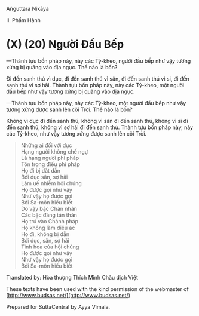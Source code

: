  

Aṅguttara Nikāya

II. Phẩm Hành

# (X) (20) Người Ðầu Bếp

—Thành tựu bốn pháp này, này các Tỷ-kheo, người đầu bếp như vậy tương xứng bị quăng vào địa ngục. Thế nào là bốn?

Ði đến sanh thú vì dục, đi đến sanh thú vì sân, đi đến sanh thú vì si, đi đến sanh thú vì sợ hãi. Thành tựu bốn pháp này, này các Tỷ-kheo, một người đầu bếp như vậy tương xứng bị quăng vào địa ngục.

—Thành tựu bốn pháp này, này các Tỷ-kheo, một người đầu bếp như vậy tương xứng được sanh lên cõi Trời. Thế nào là bốn?

Không vì dục đi đến sanh thú, không vì sân đi đến sanh thú, không vì si đi đến sanh thú, không vì sợ hãi đi đến sanh thú. Thành tựu bốn pháp này, này các Tỷ-kheo, như vậy tương xứng được sanh lên cõi Trời.

> Những ai đối với dục  
> Hạng người không chế ngự  
> Là hạng người phi pháp  
> Tôn trọng điều phi pháp  
> Họ đi bị dắt dẫn  
> Bởi dục sân, sợ hãi  
> Làm uế nhiễm hội chúng  
> Họ được gọi như vậy  
> Như vậy họ được gọi  
> Bởi Sa-môn hiểu biết  
> Do vậy bậc Chân nhân  
> Các bậc đáng tán thán  
> Họ trú vào Chánh pháp  
> Họ không làm điều ác  
> Họ đi, không bị dẫn  
> Bởi dục, sân, sợ hãi  
> Tinh hoa của hội chúng  
> Họ được gọi như vậy  
> Như vậy họ được gọi  
> Bởi Sa-môn hiểu biết

Translated by: Hòa thượng Thích Minh Châu dịch Việt

These texts have been used with the kind permission of the webmaster of [http://www.budsas.net/](http://www.budsas.net/)

Prepared for SuttaCentral by Ayya Vimala.